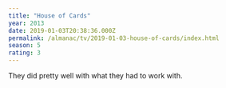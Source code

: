 ```yaml
---
title: "House of Cards"
year: 2013
date: 2019-01-03T20:38:36.000Z
permalink: /almanac/tv/2019-01-03-house-of-cards/index.html
season: 5
rating: 3
---
```


They did pretty well with what they had to work with.